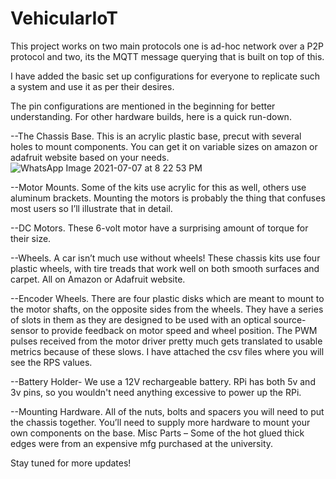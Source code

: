 # VehicularIoT
This project works on two main protocols one is ad-hoc network over a P2P protocol and two, its the MQTT message querying that is built on top of this. 

I have added the basic set up configurations for everyone to replicate such a system and use it as per their desires.

The pin configurations are mentioned in the beginning for better understanding. For other hardware builds, here is a quick run-down.

--The Chassis Base. This is an acrylic plastic base, precut with several holes to mount components. You can get it on variable sizes on amazon or adafruit website based on your needs.
![WhatsApp Image 2021-07-07 at 8 22 53 PM](https://user-images.githubusercontent.com/18708096/125177903-ab08bb00-e1ad-11eb-803f-d9a8a43f1b21.jpeg)

--Motor Mounts. Some of the kits use acrylic for this as well, others use aluminum brackets. Mounting the motors is probably the thing that confuses most users so I’ll illustrate that in detail.

--DC Motors. These 6-volt motor have a surprising amount of torque for their size.

--Wheels. A car isn’t much use without wheels! These chassis kits use four plastic wheels, with tire treads that work well on both smooth surfaces and carpet. All on Amazon or Adafruit website.

--Encoder Wheels. There are four plastic disks which are meant to mount to the motor shafts, on the opposite sides from the wheels. They have a series of slots in them as they are designed to be used with an optical source-sensor to provide feedback on motor speed and wheel position. The PWM pulses received from the motor driver pretty much gets translated to usable metrics because of these slows. I have attached the csv files where you will see the RPS values.

--Battery Holder- We use a 12V rechargeable battery. RPi has both 5v and 3v pins, so you wouldn't need anything excessive to power up the RPi.

--Mounting Hardware. All of the nuts, bolts and spacers you will need to put the chassis together.  You’ll need to supply more hardware to mount your own components on the base.
Misc Parts – Some of the hot glued thick edges were from an expensive mfg purchased at the university.

Stay tuned for more updates!
